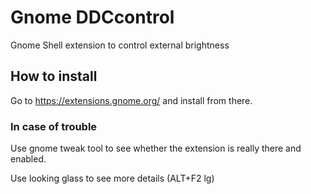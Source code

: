 # Gnome DDCcontrol

Gnome Shell extension to control external brightness

## How to install

Go to https://extensions.gnome.org/ and install from there.

### In case of trouble

Use gnome tweak tool to see whether the extension is really there and enabled.

Use looking glass to see more details (ALT+F2 lg)
